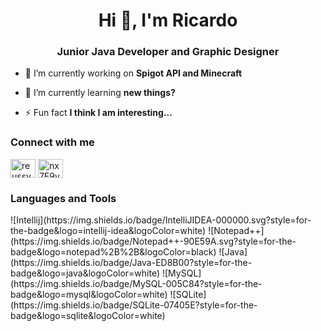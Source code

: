 <h1 align="center">Hi 👋, I'm Ricardo</h1>
<h3 align="center">Junior Java Developer and Graphic Designer</h3>

- 🔭 I’m currently working on **Spigot API and Minecraft**

- 🌱 I’m currently learning **new things?**

- ⚡ Fun fact **I think I am interesting...**

<h3 align="left">Connect with me</h3>
<p align="left">
<a href="https://dribbble.com/reussy" target="blank"><img align="center" src="https://raw.githubusercontent.com/rahuldkjain/github-profile-readme-generator/master/src/images/icons/Social/dribbble.svg" alt="reussy" height="30" width="40" /></a>
<a href="https://discord.gg/nx7E9vecWp" target="blank"><img align="center" src="https://raw.githubusercontent.com/rahuldkjain/github-profile-readme-generator/master/src/images/icons/Social/discord.svg" alt="nx7E9vecWp" height="30" width="40" /></a>
</p>

<h3 align="left">Languages and Tools</h3>
![Intellij](https://img.shields.io/badge/IntelliJIDEA-000000.svg?style=for-the-badge&logo=intellij-idea&logoColor=white)
![Notepad++](https://img.shields.io/badge/Notepad++-90E59A.svg?style=for-the-badge&logo=notepad%2B%2B&logoColor=black)
![Java](https://img.shields.io/badge/Java-ED8B00?style=for-the-badge&logo=java&logoColor=white)
![MySQL](https://img.shields.io/badge/MySQL-005C84?style=for-the-badge&logo=mysql&logoColor=white)
![SQLite](https://img.shields.io/badge/SQLite-07405E?style=for-the-badge&logo=sqlite&logoColor=white)
